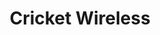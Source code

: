 ---
title: "Cricket Wireless"
url: /chicago/cricket-wireless-south-damen-avenue/
shop: mobile phone
---